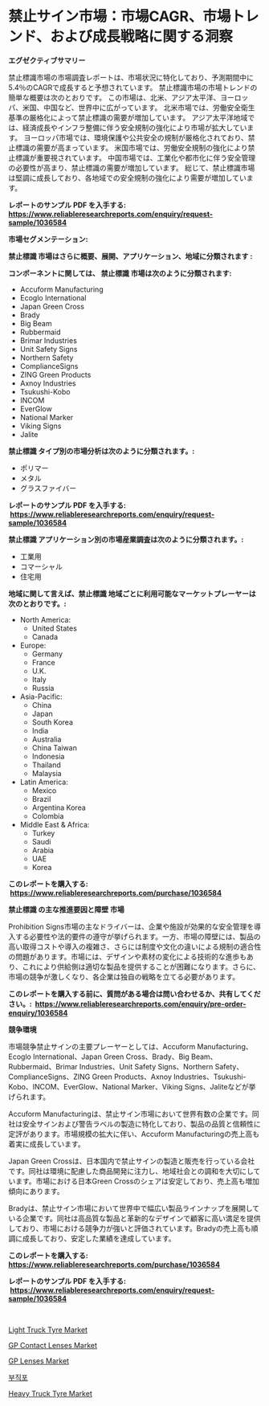 <p><h1>禁止サイン市場：市場CAGR、市場トレンド、および成長戦略に関する洞察</h1></p><p><strong>エグゼクティブサマリー</strong></p>
<p><p>禁止標識市場の市場調査レポートは、市場状況に特化しており、予測期間中に5.4％のCAGRで成長すると予想されています。 禁止標識市場の市場トレンドの簡単な概要は次のとおりです。 この市場は、北米、アジア太平洋、ヨーロッパ、米国、中国など、世界中に広がっています。 北米市場では、労働安全衛生基準の厳格化によって禁止標識の需要が増加しています。 アジア太平洋地域では、経済成長やインフラ整備に伴う安全規制の強化により市場が拡大しています。 ヨーロッパ市場では、環境保護や公共安全の規制が厳格化されており、禁止標識の需要が高まっています。 米国市場では、労働安全規制の強化により禁止標識が重要視されています。 中国市場では、工業化や都市化に伴う安全管理の必要性が高まり、禁止標識の需要が増加しています。 総じて、禁止標識市場は堅調に成長しており、各地域での安全規制の強化により需要が増加しています。</p></p>
<p><strong>レポートのサンプル PDF を入手する: <a href="https://www.reliableresearchreports.com/enquiry/request-sample/1036584">https://www.reliableresearchreports.com/enquiry/request-sample/1036584</a></strong></p>
<p><strong>市場セグメンテーション:</strong></p>
<p><strong> 禁止標識 市場はさらに概要、展開、アプリケーション、地域に分類されます :</strong></p>
<p><strong>コンポーネントに関しては、 禁止標識 市場は次のように分類されます: &nbsp;</strong></p>
<p><ul><li>Accuform Manufacturing</li><li>Ecoglo International</li><li>Japan Green Cross</li><li>Brady</li><li>Big Beam</li><li>Rubbermaid</li><li>Brimar Industries</li><li>Unit Safety Signs</li><li>Northern Safety</li><li>ComplianceSigns</li><li>ZING Green Products</li><li>Axnoy Industries</li><li>Tsukushi-Kobo</li><li>INCOM</li><li>EverGlow</li><li>National Marker</li><li>Viking Signs</li><li>Jalite</li></ul></p>
<p><strong> 禁止標識 タイプ別の市場分析は次のように分類されます。:</strong></p>
<p><ul><li>ポリマー</li><li>メタル</li><li>グラスファイバー</li></ul></p>
<p><strong>レポートのサンプル PDF を入手する: &nbsp;<a href="https://www.reliableresearchreports.com/enquiry/request-sample/1036584">https://www.reliableresearchreports.com/enquiry/request-sample/1036584</a></strong></p>
<p><strong> 禁止標識 アプリケーション別の市場産業調査は次のように分類されます。:</strong></p>
<p><ul><li>工業用</li><li>コマーシャル</li><li>住宅用</li></ul></p>
<p><strong>地域に関して言えば、禁止標識 地域ごとに利用可能なマーケットプレーヤーは次のとおりです。:</strong></p>
<p><ul>
    <li>
        North America:
        <ul>
            <li>United States</li>
            <li>Canada</li>
        </ul>
    </li>
    <li>
        Europe:
        <ul>
            <li>Germany</li>
            <li>France</li>
            <li>U.K.</li>
            <li>Italy</li>
            <li>Russia</li>
        </ul>
    </li>
    <li>
        Asia-Pacific:
        <ul>
            <li>China</li>
            <li>Japan</li>
            <li>South Korea</li>
            <li>India</li>
            <li>Australia</li>
            <li>China Taiwan</li>
            <li>Indonesia</li>
            <li>Thailand</li>
            <li>Malaysia</li>
        </ul>
    </li>
    <li>
        Latin America:
        <ul>
            <li>Mexico</li>
            <li>Brazil</li>
            <li>Argentina Korea</li>
            <li>Colombia</li>
        </ul>
    </li>
    <li>
        Middle East & Africa:
        <ul>
            <li>Turkey</li>
            <li>Saudi</li>
            <li>Arabia</li>
            <li>UAE</li>
            <li>Korea</li>
        </ul>
    </li>
    </ul></p>
<p><strong>このレポートを購入する: &nbsp;<a href="https://www.reliableresearchreports.com/purchase/1036584">https://www.reliableresearchreports.com/purchase/1036584</a></strong></p>
<p><strong>禁止標識 の主な推進要因と障壁 市場</strong></p>
<p><p>Prohibition Signs市場の主なドライバーは、企業や施設が効果的な安全管理を導入する必要性や法的要件の遵守が挙げられます。一方、市場の障壁には、製品の高い取得コストや導入の複雑さ、さらには制度や文化の違いによる規制の適合性の問題があります。市場には、デザインや素材の変化による技術的な進歩もあり、これにより供給側は適切な製品を提供することが困難になります。さらに、市場の競争が激しくなり、各企業は独自の戦略を立てる必要があります。</p></p>
<p><strong>このレポートを購入する前に、質問がある場合は問い合わせるか、共有してください。:&nbsp; <a href="https://www.reliableresearchreports.com/enquiry/pre-order-enquiry/1036584">https://www.reliableresearchreports.com/enquiry/pre-order-enquiry/1036584</a></strong></p>
<p><strong>競争環境</strong></p>
<p><p>市場競争禁止サインの主要プレーヤーとしては、Accuform Manufacturing、Ecoglo International、Japan Green Cross、Brady、Big Beam、Rubbermaid、Brimar Industries、Unit Safety Signs、Northern Safety、ComplianceSigns、ZING Green Products、Axnoy Industries、Tsukushi-Kobo、INCOM、EverGlow、National Marker、Viking Signs、Jaliteなどが挙げられます。</p><p>Accuform Manufacturingは、禁止サイン市場において世界有数の企業です。同社は安全サインおよび警告ラベルの製造に特化しており、製品の品質と信頼性に定評があります。市場規模の拡大に伴い、Accuform Manufacturingの売上高も着実に成長しています。</p><p>Japan Green Crossは、日本国内で禁止サインの製造と販売を行っている会社です。同社は環境に配慮した商品開発に注力し、地域社会との調和を大切にしています。市場における日本Green Crossのシェアは安定しており、売上高も増加傾向にあります。</p><p>Bradyは、禁止サイン市場において世界中で幅広い製品ラインナップを展開している企業です。同社は高品質な製品と革新的なデザインで顧客に高い満足を提供しており、市場における競争力が強いと評価されています。Bradyの売上高も順調に成長しており、安定した業績を達成しています。</p></p>
<p><strong>このレポートを購入する: &nbsp; <a href="https://www.reliableresearchreports.com/purchase/1036584">https://www.reliableresearchreports.com/purchase/1036584</a></strong></p>
<p><strong>レポートのサンプル PDF を入手する: &nbsp;<a href="https://www.reliableresearchreports.com/enquiry/request-sample/1036584">https://www.reliableresearchreports.com/enquiry/request-sample/1036584</a></strong><strong></strong></p>
<p>&nbsp;</p>
<p><p><a href="https://github.com/NorbertYates/Market-Research-Report-List-3/blob/main/light-truck-tyre-market.md">Light Truck Tyre Market</a></p><p><a href="https://issuu.com/reportprime-2/docs/gp-contact-lenses-market-size-2030.pptx">GP Contact Lenses Market</a></p><p><a href="https://issuu.com/reportprime-2/docs/gp-lenses-market-size-2030.pptx">GP Lenses Market</a></p><p><a href="https://github.com/vsoq0zknh59/Market-Research-Report-List-1/blob/main/7075826187521.md">부직포</a></p><p><a href="https://github.com/prosalinda88/Market-Research-Report-List-3/blob/main/heavy-truck-tyre-market.md">Heavy Truck Tyre Market</a></p></p>